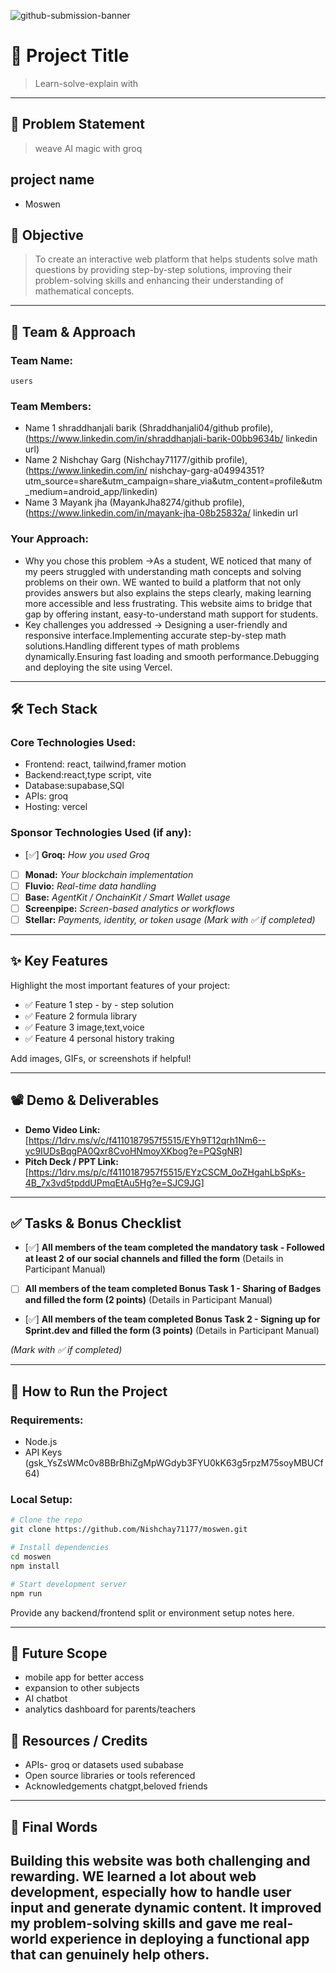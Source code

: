 ![github-submission-banner](https://github.com/user-attachments/assets/a1493b84-e4e2-456e-a791-ce35ee2bcf2f)

# 🚀 Project Title

> Learn-solve-explain with 
---

## 📌 Problem Statement

>weave AI magic with groq

## project name
- Moswen

## 🎯 Objective
>To create an interactive web platform that helps students solve math questions by providing step-by-step solutions, improving their problem-solving skills and enhancing their understanding of mathematical concepts.
---

## 🧠 Team & Approach

### Team Name:  
`users`

### Team Members:  
- Name 1 shraddhanjali barik (Shraddhanjali04/github profile),(https://www.linkedin.com/in/shraddhanjali-barik-00bb9634b/ linkedin url)
- Name 2  Nishchay Garg (Nishchay71177/githib profile),(https://www.linkedin.com/in/ nishchay-garg-a04994351?utm_source=share&utm_campaign=share_via&utm_content=profile&utm_medium=android_app/linkedin)
- Name 3  Mayank jha (MayankJha8274/github profile),(https://www.linkedin.com/in/mayank-jha-08b25832a/ linkedin url

### Your Approach:  
- Why you chose this problem ->As a student, WE noticed that many of my peers struggled with understanding math concepts and solving problems on their own. WE wanted to build a platform that not only provides answers but also explains the steps clearly, making learning more accessible and less frustrating. This website aims to bridge that gap by offering instant, easy-to-understand math support for students.
- Key challenges you addressed -> Designing a user-friendly and responsive interface.Implementing accurate step-by-step math solutions.Handling different types of math problems dynamically.Ensuring fast loading and smooth performance.Debugging and deploying the site using Vercel.  

---

## 🛠️ Tech Stack

### Core Technologies Used:
- Frontend: react, tailwind,framer motion
- Backend:react,type script, vite 
- Database:supabase,SQl
- APIs: groq
- Hosting: vercel

### Sponsor Technologies Used (if any):
- [✅] **Groq:** _How you used Groq_  
- [ ] **Monad:** _Your blockchain implementation_  
- [ ] **Fluvio:** _Real-time data handling_  
- [ ] **Base:** _AgentKit / OnchainKit / Smart Wallet usage_  
- [ ] **Screenpipe:** _Screen-based analytics or workflows_  
- [ ] **Stellar:** _Payments, identity, or token usage_
*(Mark with ✅ if completed)*
---

## ✨ Key Features

Highlight the most important features of your project:

- ✅ Feature 1  step - by - step solution
- ✅ Feature 2  formula library
- ✅ Feature 3  image,text,voice 
- ✅ Feature 4  personal history traking

Add images, GIFs, or screenshots if helpful!

---

## 📽️ Demo & Deliverables

- **Demo Video Link:** [https://1drv.ms/v/c/f4110187957f5515/EYh9T12qrh1Nm6--yc9IUDsBqgPA0Qxr8CvoHNmoyXKbog?e=PQSgNR]
- **Pitch Deck / PPT Link:** [https://1drv.ms/p/c/f4110187957f5515/EYzCSCM_0oZHgahLbSpKs-4B_7x3vd5tpddUPmqEtAu5Hg?e=SJC9JG]

---

## ✅ Tasks & Bonus Checklist

- [✅] **All members of the team completed the mandatory task - Followed at least 2 of our social channels and filled the form** (Details in Participant Manual)  
- [ ] **All members of the team completed Bonus Task 1 - Sharing of Badges and filled the form (2 points)**  (Details in Participant Manual)
- [✅] **All members of the team completed Bonus Task 2 - Signing up for Sprint.dev and filled the form (3 points)**  (Details in Participant Manual)

*(Mark with ✅ if completed)*

---

## 🧪 How to Run the Project

### Requirements:
- Node.js
- API Keys (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)

### Local Setup:
```bash
# Clone the repo
git clone https://github.com/Nishchay71177/moswen.git

# Install dependencies
cd moswen
npm install

# Start development server
npm run
```

Provide any backend/frontend split or environment setup notes here.

--- 

## 🧬 Future Scope
- mobile app for better access
- expansion to other subjects
- AI chatbot
- analytics dashboard for parents/teachers


## 📎 Resources / Credits

- APIs- groq or datasets used subabase
- Open source libraries or tools referenced
- Acknowledgements chatgpt,beloved friends

---

## 🏁 Final Words

Building this website was both challenging and rewarding. WE learned a lot about web development, especially how to handle user input and generate dynamic content. It improved my problem-solving skills and gave me real-world experience in deploying a functional app that can genuinely help others.
---
